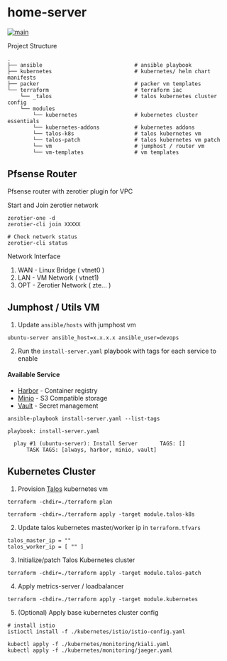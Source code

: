 # home-server

[![main](https://github.com/guyzsarun/home-server/actions/workflows/main.yml/badge.svg)](https://github.com/guyzsarun/home-server/actions/workflows/main.yml)


Project Structure
```
.
├── ansible                             # ansible playbook
├── kubernetes                          # kubernetes/ helm chart manifests
├── packer                              # packer vm templates
└── terraform                           # terraform iac
    └── _talos                          # talos kubernetes cluster config
    └── modules                         
        └── kubernetes                  # kubernetes cluster essentials
        └── kubernetes-addons           # kubernetes addons
        └── talos-k8s                   # talos kubernetes vm
        └── talos-patch                 # talos kubernetes vm patch
        └── vm                          # jumphost / router vm
        └── vm-templates                # vm templates
```


## Pfsense Router
Pfsense router with zerotier plugin for VPC

Start and Join zerotier network
```
zerotier-one -d
zerotier-cli join XXXXX

# Check network status
zerotier-cli status
```

Network Interface
1. WAN - Linux Bridge ( vtnet0 )
2. LAN - VM Network   ( vtnet1)
3. OPT - Zerotier Network ( zte... )

## Jumphost / Utils VM

1. Update `ansible/hosts` with jumphost vm 

```
ubuntu-server ansible_host=x.x.x.x ansible_user=devops
```

2. Run the `install-server.yaml` playbook with tags for each service to enable

#### Available Service
- [Harbor](https://goharbor.io/) - Container registry
- [Minio](https://min.io/)  - S3 Compatible storage
- [Vault](https://www.hashicorp.com/products/vault)  - Secret management
```
ansible-playbook install-server.yaml --list-tags

playbook: install-server.yaml

  play #1 (ubuntu-server): Install Server       TAGS: []
      TASK TAGS: [always, harbor, minio, vault]
```



## Kubernetes Cluster
1. Provision [Talos](https://www.talos.dev/) kubernetes vm

```
terraform -chdir=./terraform plan

terraform -chdir=./terraform apply -target module.talos-k8s
```
2. Update talos kubernetes master/worker ip in `terraform.tfvars` 
```
talos_master_ip = ""
talos_worker_ip = [ "" ]
```
3. Initialize/patch Talos Kubernetes cluster

```
terraform -chdir=./terraform apply -target module.talos-patch
```
4. Apply metrics-server / loadbalancer
```
terraform -chdir=./terraform apply -target module.kubernetes
```

5. (Optional) Apply base kubernetes cluster config
```
# install istio
istioctl install -f ./kubernetes/istio/istio-config.yaml 

kubectl apply -f ./kubernetes/monitoring/kiali.yaml 
kubectl apply -f ./kubernetes/monitoring/jaeger.yaml 
```
